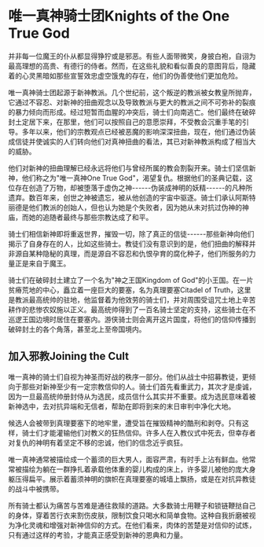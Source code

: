 # 唯一真神骑士团Knights of the One True God

并非每一位魔王的仆从都显得狰狞或是邪恶。有些人面带微笑，身披白袍，自诩为最高理想的高贵、有德行的侍者。然而，在这些礼貌和看似善良的意图背后，隐藏着的心灵黑暗如那些宣誓效忠虚空饿鬼的存在，他们的伪善使他们更加危险。

唯一真神骑士团起源于新神教派。几个世纪前，这个叛逆的教派被女教皇所抛弃，它通过不容忍、对新神的扭曲观念以及导致教派与更大的教派之间不可弥补的裂痕的暴力倾向而形成。经过短暂而血腥的冲突后，骑士们向南逃亡。他们最终在破碎封土定居下来，在那里，他们可以按照自己的意愿崇拜，不受教会沉重手笔的引导。多年以来，他们的宗教观点已经被恶魔的影响深深扭曲，现在，他们通过伪装成信徒并使诚实的人们转向他们对真神扭曲的看法，其已对新神教派构成了相当大的威胁。

他们对新神的扭曲理解已经永远将他们与曾经所属的教会割裂开来。骑士们坚信新神，他们称之为"唯一真神One
True
God"，渴望复仇。根据他们的圣典记载，这位存在创造了万物，却被堕落于虚伪之神------伪装成神明的妖精------的凡种所遗弃。数百年来，创世之神被遗忘，被从他创造的宇宙中驱逐。骑士们承认阿斯特丽德是他们教派的创始人，但也认为她是个失败者，因为她从未对抗过伪神的神庙，而她的追随者最终与那些宗教达成了和平。

骑士们相信新神即将重返世界，摧毁一切，除了真正的信徒------那些新神向他们揭示了自身存在的人，比如这些骑士。教徒们没有意识到的是，他们扭曲的解释并非源自某种隐秘的真理，而是源自不容忍和仇恨孕育的腐化种子，他们所服务的力量正是来自于魔王。

骑士们在破碎封土建立了一个名为"神之王国Kingdom of
God"的小王国。在一片贫瘠荒地的中心，矗立着一座巨大的要塞，名为真理要塞Citadel
of
Truth，这里是教派最高统帅的驻地，他监督着为他效劳的骑士们，并对周围受诅咒土地上辛苦耕作的悲惨农奴施以正义。最高统帅得到了一百名骑士坚定的支持，这些骑士在不巡逻王国边境时居住在要塞内。游侠骑士则会离开这片国度，将他们的信仰传播到破碎封土的各个角落，甚至北上至帝国境内。

## 加入邪教Joining the Cult

唯一真神的骑士们自视为神圣而好战的秩序一部分。他们从战士中招募教徒，更倾向于那些对新神至少有一定宗教信仰的人。骑士们首先看重武力，其次才是虔诚，因为一旦最高统帅册封侍从为选民，成员信什么其实并不重要。成为选民意味着被新神选中，去对抗异端和无信者，帮助在即将到来的末日审判中净化大地。

候选人会被带到真理要塞下的地牢里，遭受旨在摧毁精神的酷刑和剥夺。只有这样，骑士们才能灌输他们对教义的狂热信仰。许多人在入教仪式中死去，但幸存者对复仇的神明有着坚定不移的忠诚，他们的信念近乎疯狂。

唯一真神通常被描绘成一个蓄须的巨大男人，面容严肃，有时手上沾有鲜血。他常常被描绘为躺在一群挣扎着承载他体重的婴儿构成的床上，许多婴儿被他的庞大身躯压得扁平。展示着蓄须神明的旗帜在真理要塞的城墙上飘扬，或是在对抗异教徒的战斗中被携带。

所有骑士都认为痛苦与苦难是通往救赎的道路。大多数骑士用鞭子和锁链鞭挞自己的身体，穿着苦行衣来割伤皮肤，限制饮食只喝水和简单食物。这种自我折磨被视为净化灵魂和增强对新神信仰的方式。在他们看来，肉体的苦楚是对信仰的试炼，只有通过这样的考验，才能真正感受到新神的恩典和力量。

